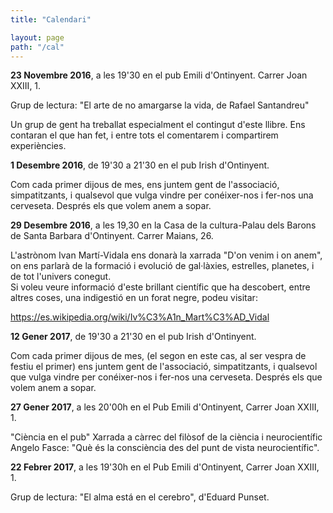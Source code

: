 ```yaml
---
title: "Calendari"

layout: page
path: "/cal"
---
```


**23 Novembre 2016**, a les 19'30 en el pub Emili d'Ontinyent. Carrer Joan XXIII, 1.

Grup de lectura: "El arte de no amargarse la vida, de Rafael Santandreu"

  Un grup de gent ha treballat especialment el contingut d'este llibre. Ens contaran el que han fet, i entre tots el comentarem i compartirem experiències.

**1 Desembre 2016**, de 19'30 a 21'30 en el pub Irish d'Ontinyent.

Com cada primer dijous de mes, ens juntem gent de l'associació, simpatitzants, i qualsevol que vulga vindre per conéixer-nos i fer-nos una cerveseta. Després els que volem anem a sopar.


**29 Desembre 2016**, a les 19,30 en la Casa de la cultura-Palau dels Barons de Santa Barbara d'Ontinyent. Carrer Maians, 26.

L'astrònom Ivan Martí-Vidala ens donarà la xarrada "D'on venim i on anem", on ens parlarà de la formació i evolució de gal·làxies, estrelles, planetes, i de tot l'univers conegut.       
Si voleu veure informació d'este brillant científic que ha descobert, entre altres coses, una indigestió en un forat negre, podeu visitar:

  https://es.wikipedia.org/wiki/Iv%C3%A1n_Mart%C3%AD_Vidal

**12 Gener 2017**, de 19'30 a 21'30 en el pub Irish d'Ontinyent.

Com cada primer dijous de mes, (el segon en este cas, al ser vespra de festiu el primer) ens juntem gent de l'associació, simpatitzants, i qualsevol que vulga vindre per conéixer-nos i fer-nos una cerveseta. Després els que volem anem a sopar.  


**27 Gener 2017**, a les 20'00h en el Pub Emili d'Ontinyent, Carrer Joan XXIII, 1.

"Ciència en el pub"
Xarrada a càrrec del filòsof de la ciència i neurocientífic Angelo Fasce: "Què és la consciència des del punt de vista neurocientífic".

**22 Febrer 2017**, a les 19'30h en el Pub Emili d'Ontinyent, Carrer Joan XXIII, 1.

Grup de lectura: "El alma está en el cerebro", d'Eduard Punset.
